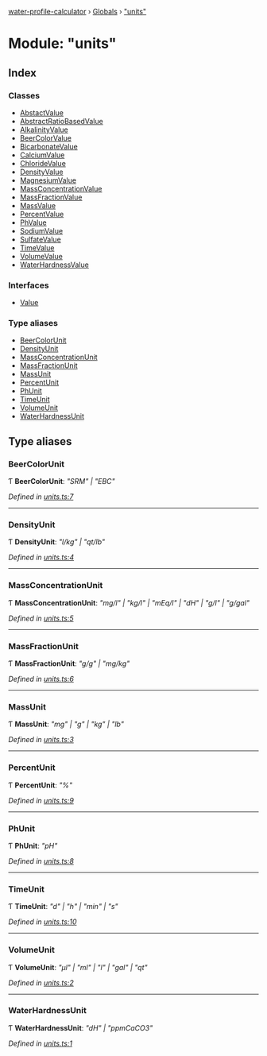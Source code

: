 [water-profile-calculator](../README.md) › [Globals](../globals.md) › ["units"](_units_.md)

# Module: "units"

## Index

### Classes

* [AbstactValue](../classes/_units_.abstactvalue.md)
* [AbstractRatioBasedValue](../classes/_units_.abstractratiobasedvalue.md)
* [AlkalinityValue](../classes/_units_.alkalinityvalue.md)
* [BeerColorValue](../classes/_units_.beercolorvalue.md)
* [BicarbonateValue](../classes/_units_.bicarbonatevalue.md)
* [CalciumValue](../classes/_units_.calciumvalue.md)
* [ChlorideValue](../classes/_units_.chloridevalue.md)
* [DensityValue](../classes/_units_.densityvalue.md)
* [MagnesiumValue](../classes/_units_.magnesiumvalue.md)
* [MassConcentrationValue](../classes/_units_.massconcentrationvalue.md)
* [MassFractionValue](../classes/_units_.massfractionvalue.md)
* [MassValue](../classes/_units_.massvalue.md)
* [PercentValue](../classes/_units_.percentvalue.md)
* [PhValue](../classes/_units_.phvalue.md)
* [SodiumValue](../classes/_units_.sodiumvalue.md)
* [SulfateValue](../classes/_units_.sulfatevalue.md)
* [TimeValue](../classes/_units_.timevalue.md)
* [VolumeValue](../classes/_units_.volumevalue.md)
* [WaterHardnessValue](../classes/_units_.waterhardnessvalue.md)

### Interfaces

* [Value](../interfaces/_units_.value.md)

### Type aliases

* [BeerColorUnit](_units_.md#beercolorunit)
* [DensityUnit](_units_.md#densityunit)
* [MassConcentrationUnit](_units_.md#massconcentrationunit)
* [MassFractionUnit](_units_.md#massfractionunit)
* [MassUnit](_units_.md#massunit)
* [PercentUnit](_units_.md#percentunit)
* [PhUnit](_units_.md#phunit)
* [TimeUnit](_units_.md#timeunit)
* [VolumeUnit](_units_.md#volumeunit)
* [WaterHardnessUnit](_units_.md#waterhardnessunit)

## Type aliases

###  BeerColorUnit

Ƭ **BeerColorUnit**: *"SRM" | "EBC"*

*Defined in [units.ts:7](https://github.com/anttileppa/water-profile-calculator/blob/997b88f/src/units.ts#L7)*

___

###  DensityUnit

Ƭ **DensityUnit**: *"l/kg" | "qt/lb"*

*Defined in [units.ts:4](https://github.com/anttileppa/water-profile-calculator/blob/997b88f/src/units.ts#L4)*

___

###  MassConcentrationUnit

Ƭ **MassConcentrationUnit**: *"mg/l" | "kg/l" | "mEq/l" | "dH" | "g/l" | "g/gal"*

*Defined in [units.ts:5](https://github.com/anttileppa/water-profile-calculator/blob/997b88f/src/units.ts#L5)*

___

###  MassFractionUnit

Ƭ **MassFractionUnit**: *"g/g" | "mg/kg"*

*Defined in [units.ts:6](https://github.com/anttileppa/water-profile-calculator/blob/997b88f/src/units.ts#L6)*

___

###  MassUnit

Ƭ **MassUnit**: *"mg" | "g" | "kg" | "lb"*

*Defined in [units.ts:3](https://github.com/anttileppa/water-profile-calculator/blob/997b88f/src/units.ts#L3)*

___

###  PercentUnit

Ƭ **PercentUnit**: *"%"*

*Defined in [units.ts:9](https://github.com/anttileppa/water-profile-calculator/blob/997b88f/src/units.ts#L9)*

___

###  PhUnit

Ƭ **PhUnit**: *"pH"*

*Defined in [units.ts:8](https://github.com/anttileppa/water-profile-calculator/blob/997b88f/src/units.ts#L8)*

___

###  TimeUnit

Ƭ **TimeUnit**: *"d" | "h" | "min" | "s"*

*Defined in [units.ts:10](https://github.com/anttileppa/water-profile-calculator/blob/997b88f/src/units.ts#L10)*

___

###  VolumeUnit

Ƭ **VolumeUnit**: *"μl" | "ml" | "l" | "gal" | "qt"*

*Defined in [units.ts:2](https://github.com/anttileppa/water-profile-calculator/blob/997b88f/src/units.ts#L2)*

___

###  WaterHardnessUnit

Ƭ **WaterHardnessUnit**: *"dH" | "ppmCaCO3"*

*Defined in [units.ts:1](https://github.com/anttileppa/water-profile-calculator/blob/997b88f/src/units.ts#L1)*
